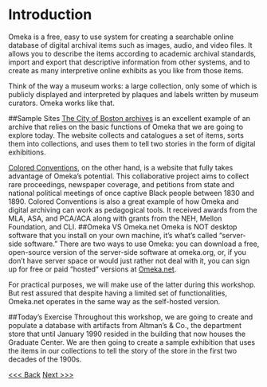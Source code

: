# Introduction

Omeka is a free, easy to use system for creating a searchable online database of digital archival items such as images, audio, and video files. It allows you to describe the items according to academic archival standards, import and export that descriptive information from other systems, and to create as many interpretive online exhibits as you like from those items.

Think of the way a museum works: a large collection, only some of which is publicly displayed and interpreted by plaques and labels written by museum curators. Omeka works like that. 

##Sample Sites
[The City of Boston archives](https://cityofbostonarchives.omeka.net/) is an excellent example of an archive that relies on the basic functions of Omeka that we are going to explore today. The website collects and catalogues a set of items, sorts them into collections, and uses them to tell two stories in the form of digital exhibitions. 

[Colored Conventions](http://coloredconventions.org/), on the other hand, is a website that fully takes advantage of Omeka’s potential. This collaborative project aims to collect rare proceedings, newspaper coverage, and petitions from state and national political meetings of once captive Black people between 1830 and 1890. Colored Conventions is also a great example of how Omeka and digital archiving can work as pedagogical tools. It received awards from the MLA, ASA, and PCA/ACA along with grants from the NEH, Mellon Foundation, and CLI.
##Omeka VS Omeka.net
Omeka is NOT desktop software that you install on your own machine, it’s what’s called “server-side software.” There are two ways to use Omeka: you can download a free, open-source version of the server-side software at omeka.org, or, if you don’t have server space or would just rather not deal with it, you can sign up for free or paid “hosted” versions at [Omeka.net](http://omeka.net). 

For practical purposes, we will make use of the latter during this workshop. But rest assured that despite having a limited set of functionalities, Omeka.net operates in the same way as the self-hosted version.  

##Today’s Exercise
Throughout this workshop, we are going to create and populate a database with artifacts from Altman’s & Co., the department store that until January 1990 resided in the building that now houses the Graduate Center. We are then going to create a sample exhibition that uses the items in our collections to tell the story of the store in the first two decades of the 1900s.

[<<< Back](.../README.md) [Next >>>](theoreticalconcerns.md)
